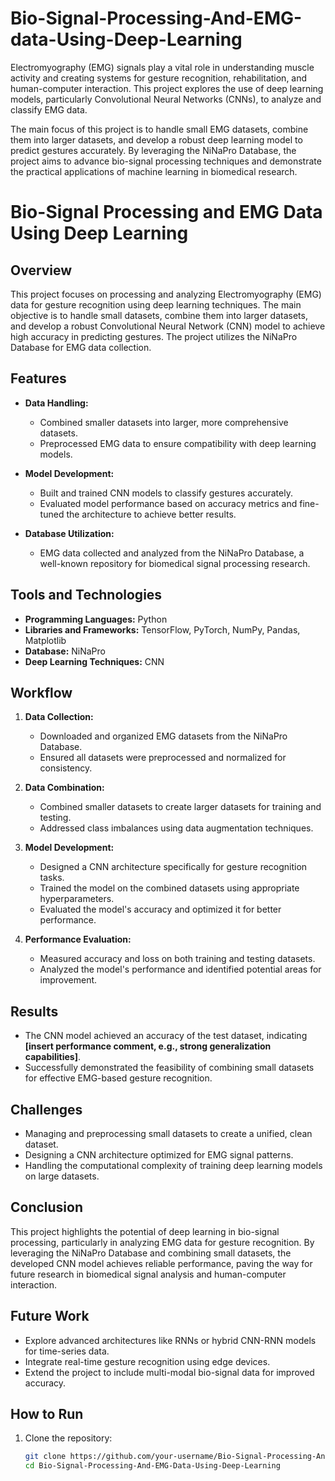 # Bio-Signal-Processing-And-EMG-data-Using-Deep-Learning
Electromyography (EMG) signals play a vital role in understanding muscle activity and creating systems for gesture recognition, rehabilitation, and human-computer interaction. This project explores the use of deep learning models, particularly Convolutional Neural Networks (CNNs), to analyze and classify EMG data.

The main focus of this project is to handle small EMG datasets, combine them into larger datasets, and develop a robust deep learning model to predict gestures accurately. By leveraging the NiNaPro Database, the project aims to advance bio-signal processing techniques and demonstrate the practical applications of machine learning in biomedical research.

# Bio-Signal Processing and EMG Data Using Deep Learning  

## Overview  
This project focuses on processing and analyzing Electromyography (EMG) data for gesture recognition using deep learning techniques. The main objective is to handle small datasets, combine them into larger datasets, and develop a robust Convolutional Neural Network (CNN) model to achieve high accuracy in predicting gestures. The project utilizes the NiNaPro Database for EMG data collection.  

## Features  
- **Data Handling:**  
  - Combined smaller datasets into larger, more comprehensive datasets.  
  - Preprocessed EMG data to ensure compatibility with deep learning models.  

- **Model Development:**  
  - Built and trained CNN models to classify gestures accurately.  
  - Evaluated model performance based on accuracy metrics and fine-tuned the architecture to achieve better results.  

- **Database Utilization:**  
  - EMG data collected and analyzed from the NiNaPro Database, a well-known repository for biomedical signal processing research.  

## Tools and Technologies  
- **Programming Languages:** Python  
- **Libraries and Frameworks:** TensorFlow, PyTorch, NumPy, Pandas, Matplotlib  
- **Database:** NiNaPro  
- **Deep Learning Techniques:** CNN  

## Workflow  
1. **Data Collection:**  
   - Downloaded and organized EMG datasets from the NiNaPro Database.  
   - Ensured all datasets were preprocessed and normalized for consistency.  

2. **Data Combination:**  
   - Combined smaller datasets to create larger datasets for training and testing.  
   - Addressed class imbalances using data augmentation techniques.  

3. **Model Development:**  
   - Designed a CNN architecture specifically for gesture recognition tasks.  
   - Trained the model on the combined datasets using appropriate hyperparameters.  
   - Evaluated the model's accuracy and optimized it for better performance.  

4. **Performance Evaluation:**  
   - Measured accuracy and loss on both training and testing datasets.  
   - Analyzed the model's performance and identified potential areas for improvement.  

## Results  
- The CNN model achieved an accuracy of the test dataset, indicating **[insert performance comment, e.g., strong generalization capabilities]**.  
- Successfully demonstrated the feasibility of combining small datasets for effective EMG-based gesture recognition.  

## Challenges  
- Managing and preprocessing small datasets to create a unified, clean dataset.  
- Designing a CNN architecture optimized for EMG signal patterns.  
- Handling the computational complexity of training deep learning models on large datasets.  

## Conclusion  
This project highlights the potential of deep learning in bio-signal processing, particularly in analyzing EMG data for gesture recognition. By leveraging the NiNaPro Database and combining small datasets, the developed CNN model achieves reliable performance, paving the way for future research in biomedical signal analysis and human-computer interaction.  

## Future Work  
- Explore advanced architectures like RNNs or hybrid CNN-RNN models for time-series data.  
- Integrate real-time gesture recognition using edge devices.  
- Extend the project to include multi-modal bio-signal data for improved accuracy.  

## How to Run  
1. Clone the repository:  
   ```bash
   git clone https://github.com/your-username/Bio-Signal-Processing-And-EMG-Data-Using-Deep-Learning.git
   cd Bio-Signal-Processing-And-EMG-Data-Using-Deep-Learning
